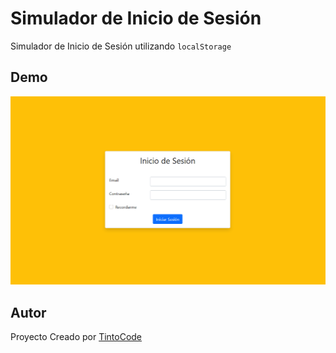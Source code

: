 # Simulador de Inicio de Sesión

Simulador de Inicio de Sesión utilizando ```localStorage```

## Demo

![demo](https://github.com/jefraroce/simulador-inicio-de-session/blob/master/demo.gif)

## Autor

Proyecto Creado por [TintoCode](https://tintocode.com)
